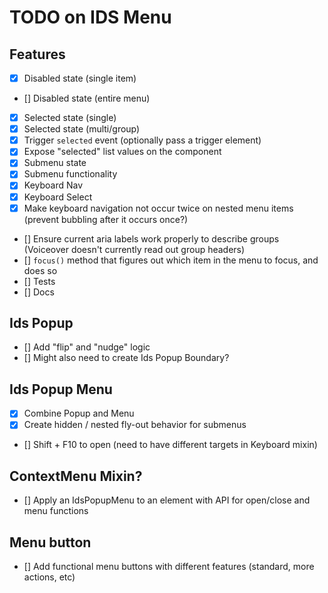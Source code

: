 # TODO on IDS Menu

## Features

- [x] Disabled state (single item)
- [] Disabled state (entire menu)
- [x] Selected state (single)
- [x] Selected state (multi/group)
- [x] Trigger `selected` event (optionally pass a trigger element)
- [x] Expose "selected" list values on the component
- [x] Submenu state
- [x] Submenu functionality
- [x] Keyboard Nav
- [x] Keyboard Select
- [x] Make keyboard navigation not occur twice on nested menu items (prevent bubbling after it occurs once?)
- [] Ensure current aria labels work properly to describe groups (Voiceover doesn't currently read out group headers)
- [] `focus()` method that figures out which item in the menu to focus, and does so
- [] Tests
- [] Docs

## Ids Popup

- [] Add "flip" and "nudge" logic
- [] Might also need to create Ids Popup Boundary?

## Ids Popup Menu

- [x] Combine Popup and Menu
- [x] Create hidden / nested fly-out behavior for submenus
- [] Shift + F10 to open (need to have different targets in Keyboard mixin)

## ContextMenu Mixin?

- [] Apply an IdsPopupMenu to an element with API for open/close and menu functions

## Menu button

- [] Add functional menu buttons with different features (standard, more actions, etc)
